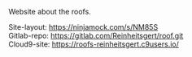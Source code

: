 Website about the roofs.

Site-layout: https://ninjamock.com/s/NM85S  
Gitlab-repo: https://gitlab.com/Reinheitsgert/roof.git  
Cloud9-site: https://roofs-reinheitsgert.c9users.io/
